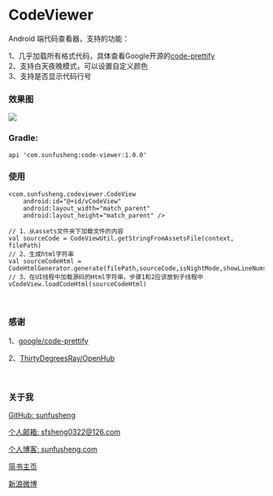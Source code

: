 # CodeViewer

Android 端代码查看器，支持的功能：<br/>

1、几乎加载所有格式代码，具体查看Google开源的[code-prettify](https://github.com/google/code-prettify)<br/>
2、支持白天夜晚模式，可以设置自定义颜色<br/>
3、支持是否显示代码行号<br/>

### 效果图

<img src="/resources/codeviewer_sample.png" >

<br/>

### Gradle:

    api 'com.sunfusheng:code-viewer:1.0.0'

### 使用

    <com.sunfusheng.codeviewer.CodeView
        android:id="@+id/vCodeView"
        android:layout_width="match_parent"
        android:layout_height="match_parent" />

    // 1、从assets文件夹下加载文件的内容
    val sourceCode = CodeViewUtil.getStringFromAssetsFile(context, filePath)
    // 2、生成html字符串
    val sourceCodeHtml = CodeHtmlGenerator.generate(filePath,sourceCode,isNightMode,showLineNums)
    // 3、在UI线程中加载源码的Html字符串，步骤1和2应该放到子线程中
    vCodeView.loadCodeHtml(sourceCodeHtml)

<br/>

### 感谢

1、[google/code-prettify](https://github.com/google/code-prettify)

2、[ThirtyDegreesRay/OpenHub](https://github.com/ThirtyDegreesRay/OpenHub)

<br/>

### 关于我

[GitHub: sunfusheng](https://github.com/sunfusheng)

[个人邮箱: sfsheng0322@126.com](https://mail.126.com/)

[个人博客: sunfusheng.com](http://sunfusheng.com/)

[简书主页](http://www.jianshu.com/users/88509e7e2ed1/latest_articles)

[新浪微博](http://weibo.com/u/3852192525)
